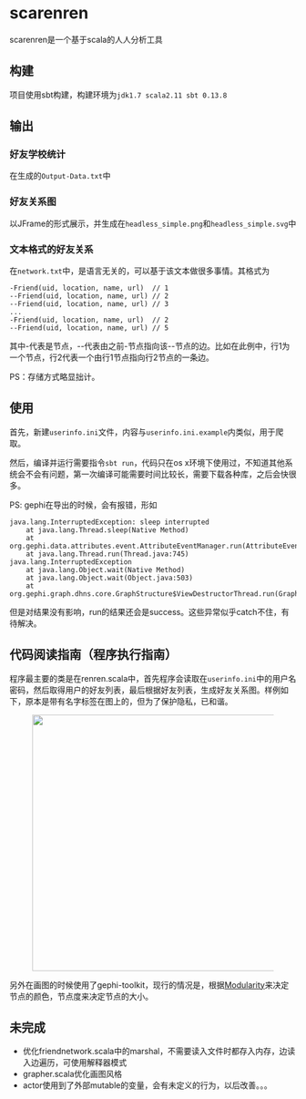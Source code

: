 # scarenren

scarenren是一个基于scala的人人分析工具

## 构建

项目使用sbt构建，构建环境为`jdk1.7 scala2.11 sbt 0.13.8`

## 输出

### 好友学校统计

在生成的`Output-Data.txt`中

### 好友关系图

以JFrame的形式展示，并生成在`headless_simple.png`和`headless_simple.svg`中

### 文本格式的好友关系

在`network.txt`中，是语言无关的，可以基于该文本做很多事情。其格式为

	-Friend(uid, location, name, url)  // 1
	--Friend(uid, location, name, url) // 2
	--Friend(uid, location, name, url) // 3
	...
	-Friend(uid, location, name, url)  // 2
	--Friend(uid, location, name, url) // 5

其中-代表是节点，--代表由之前-节点指向该--节点的边。比如在此例中，行1为一个节点，行2代表一个由行1节点指向行2节点的一条边。

PS：存储方式略显拙计。

## 使用

首先，新建`userinfo.ini`文件，内容与`userinfo.ini.example`内类似，用于爬取。

然后，编译并运行需要指令`sbt run`，代码只在os x环境下使用过，不知道其他系统会不会有问题，第一次编译可能需要时间比较长，需要下载各种库，之后会快很多。

PS: gephi在导出的时候，会有报错，形如
	
	java.lang.InterruptedException: sleep interrupted
		at java.lang.Thread.sleep(Native Method)
		at org.gephi.data.attributes.event.AttributeEventManager.run(AttributeEventManager.java:87)
		at java.lang.Thread.run(Thread.java:745)
	java.lang.InterruptedException
		at java.lang.Object.wait(Native Method)
		at java.lang.Object.wait(Object.java:503)
		at org.gephi.graph.dhns.core.GraphStructure$ViewDestructorThread.run(GraphStructure.java:240)

但是对结果没有影响，run的结果还会是success。这些异常似乎catch不住，有待解决。

## 代码阅读指南（程序执行指南）

程序最主要的类是在renren.scala中，首先程序会读取在`userinfo.ini`中的用户名密码，然后取得用户的好友列表，最后根据好友列表，生成好友关系图。样例如下，原本是带有名字标签在图上的，但为了保护隐私，已和谐。

<figure>
	<img src="http://gaocegege.com/scala-renren/example.png" height="450">
</figure>

另外在画图的时候使用了gephi-toolkit，现行的情况是，根据[Modularity](https://en.wikipedia.org/wiki/Modularity_\(networks\))来决定节点的颜色，节点度来决定节点的大小。

## 未完成

* 优化friendnetwork.scala中的marshal，不需要读入文件时都存入内存，边读入边遍历，可使用解释器模式
* grapher.scala优化画图风格
* actor使用到了外部mutable的变量，会有未定义的行为，以后改善。。。
